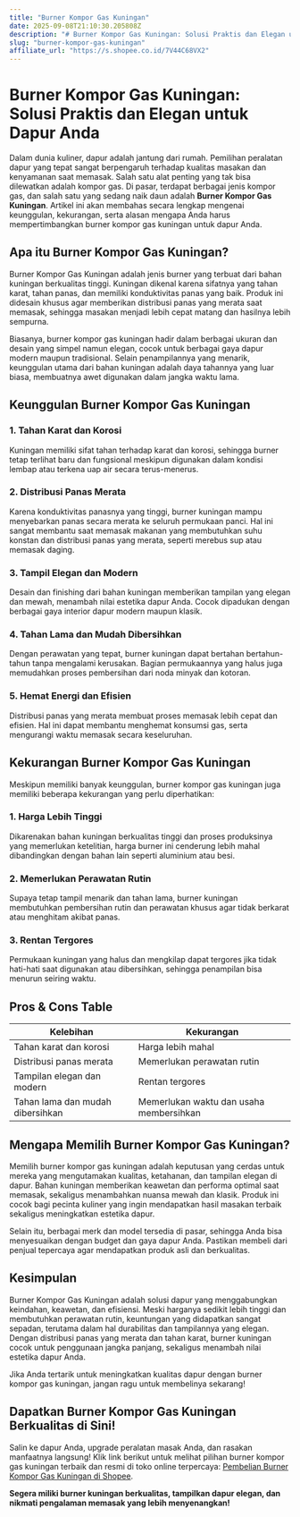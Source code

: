 ```yaml
---
title: "Burner Kompor Gas Kuningan"
date: 2025-09-08T21:10:30.205808Z
description: "# Burner Kompor Gas Kuningan: Solusi Praktis dan Elegan untuk Dapur Anda..."
slug: "burner-kompor-gas-kuningan"
affiliate_url: "https://s.shopee.co.id/7V44C68VX2"
---
```

# Burner Kompor Gas Kuningan: Solusi Praktis dan Elegan untuk Dapur Anda

Dalam dunia kuliner, dapur adalah jantung dari rumah. Pemilihan peralatan dapur yang tepat sangat berpengaruh terhadap kualitas masakan dan kenyamanan saat memasak. Salah satu alat penting yang tak bisa dilewatkan adalah kompor gas. Di pasar, terdapat berbagai jenis kompor gas, dan salah satu yang sedang naik daun adalah **Burner Kompor Gas Kuningan**. Artikel ini akan membahas secara lengkap mengenai keunggulan, kekurangan, serta alasan mengapa Anda harus mempertimbangkan burner kompor gas kuningan untuk dapur Anda.

## Apa itu Burner Kompor Gas Kuningan?

Burner Kompor Gas Kuningan adalah jenis burner yang terbuat dari bahan kuningan berkualitas tinggi. Kuningan dikenal karena sifatnya yang tahan karat, tahan panas, dan memiliki konduktivitas panas yang baik. Produk ini didesain khusus agar memberikan distribusi panas yang merata saat memasak, sehingga masakan menjadi lebih cepat matang dan hasilnya lebih sempurna.

Biasanya, burner kompor gas kuningan hadir dalam berbagai ukuran dan desain yang simpel namun elegan, cocok untuk berbagai gaya dapur modern maupun tradisional. Selain penampilannya yang menarik, keunggulan utama dari bahan kuningan adalah daya tahannya yang luar biasa, membuatnya awet digunakan dalam jangka waktu lama.

## Keunggulan Burner Kompor Gas Kuningan

### 1. Tahan Karat dan Korosi

Kuningan memiliki sifat tahan terhadap karat dan korosi, sehingga burner tetap terlihat baru dan fungsional meskipun digunakan dalam kondisi lembap atau terkena uap air secara terus-menerus.

### 2. Distribusi Panas Merata

Karena konduktivitas panasnya yang tinggi, burner kuningan mampu menyebarkan panas secara merata ke seluruh permukaan panci. Hal ini sangat membantu saat memasak makanan yang membutuhkan suhu konstan dan distribusi panas yang merata, seperti merebus sup atau memasak daging.

### 3. Tampil Elegan dan Modern

Desain dan finishing dari bahan kuningan memberikan tampilan yang elegan dan mewah, menambah nilai estetika dapur Anda. Cocok dipadukan dengan berbagai gaya interior dapur modern maupun klasik.

### 4. Tahan Lama dan Mudah Dibersihkan

Dengan perawatan yang tepat, burner kuningan dapat bertahan bertahun-tahun tanpa mengalami kerusakan. Bagian permukaannya yang halus juga memudahkan proses pembersihan dari noda minyak dan kotoran.

### 5. Hemat Energi dan Efisien

Distribusi panas yang merata membuat proses memasak lebih cepat dan efisien. Hal ini dapat membantu menghemat konsumsi gas, serta mengurangi waktu memasak secara keseluruhan.

## Kekurangan Burner Kompor Gas Kuningan

Meskipun memiliki banyak keunggulan, burner kompor gas kuningan juga memiliki beberapa kekurangan yang perlu diperhatikan:

### 1. Harga Lebih Tinggi

Dikarenakan bahan kuningan berkualitas tinggi dan proses produksinya yang memerlukan ketelitian, harga burner ini cenderung lebih mahal dibandingkan dengan bahan lain seperti aluminium atau besi.

### 2. Memerlukan Perawatan Rutin

Supaya tetap tampil menarik dan tahan lama, burner kuningan membutuhkan pembersihan rutin dan perawatan khusus agar tidak berkarat atau menghitam akibat panas.

### 3. Rentan Tergores

Permukaan kuningan yang halus dan mengkilap dapat tergores jika tidak hati-hati saat digunakan atau dibersihkan, sehingga penampilan bisa menurun seiring waktu.

## Pros & Cons Table

| **Kelebihan**                          | **Kekurangan**                           |
|----------------------------------------|------------------------------------------|
| Tahan karat dan korosi               | Harga lebih mahal                       |
| Distribusi panas merata               | Memerlukan perawatan rutin             |
| Tampilan elegan dan modern            | Rentan tergores                         |
| Tahan lama dan mudah dibersihkan     | Memerlukan waktu dan usaha membersihkan|

## Mengapa Memilih Burner Kompor Gas Kuningan?

Memilih burner kompor gas kuningan adalah keputusan yang cerdas untuk mereka yang mengutamakan kualitas, ketahanan, dan tampilan elegan di dapur. Bahan kuningan memberikan keawetan dan performa optimal saat memasak, sekaligus menambahkan nuansa mewah dan klasik. Produk ini cocok bagi pecinta kuliner yang ingin mendapatkan hasil masakan terbaik sekaligus meningkatkan estetika dapur.

Selain itu, berbagai merk dan model tersedia di pasar, sehingga Anda bisa menyesuaikan dengan budget dan gaya dapur Anda. Pastikan membeli dari penjual tepercaya agar mendapatkan produk asli dan berkualitas.

## Kesimpulan

Burner Kompor Gas Kuningan adalah solusi dapur yang menggabungkan keindahan, keawetan, dan efisiensi. Meski harganya sedikit lebih tinggi dan membutuhkan perawatan rutin, keuntungan yang didapatkan sangat sepadan, terutama dalam hal durabilitas dan tampilannya yang elegan. Dengan distribusi panas yang merata dan tahan karat, burner kuningan cocok untuk penggunaan jangka panjang, sekaligus menambah nilai estetika dapur Anda.

Jika Anda tertarik untuk meningkatkan kualitas dapur dengan burner kompor gas kuningan, jangan ragu untuk membelinya sekarang!

## Dapatkan Burner Kompor Gas Kuningan Berkualitas di Sini!

Salin ke dapur Anda, upgrade peralatan masak Anda, dan rasakan manfaatnya langsung! Klik link berikut untuk melihat pilihan burner kompor gas kuningan terbaik dan resmi di toko online terpercaya: [Pembelian Burner Kompor Gas Kuningan di Shopee](https://s.shopee.co.id/7V44C68VX2).

**Segera miliki burner kuningan berkualitas, tampilkan dapur elegan, dan nikmati pengalaman memasak yang lebih menyenangkan!**